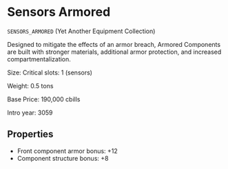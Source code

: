 # Sensors Armored

`SENSORS_ARMORED` (Yet Another Equipment Collection)

Designed to mitigate the effects of an armor breach, Armored Components are built with stronger materials, additional armor protection, and increased compartmentalization.

Size: Critical slots: 1 (sensors)

Weight: 0.5 tons

Base Price: 190,000 cbills

Intro year: 3059

## Properties
* Front component armor bonus: +12 
* Component structure bonus: +8 
